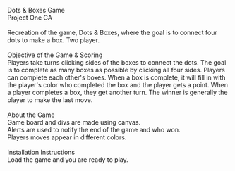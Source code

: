 Dots & Boxes Game <br>
Project One GA <br>
<br>
Recreation of the game, Dots & Boxes, where the goal is to connect four dots to make a box. Two player. <br>
<br>
Objective of the Game & Scoring <br>
Players take turns clicking sides of the boxes to connect the dots. The goal is to complete as many boxes as possible by clicking all four sides. Players can complete each other's boxes. When a box is complete, it will fill in with the player's color who completed the box and the player gets a point. When a player completes a box, they get another turn. The winner is generally the player to make the last move. <br>
<br>
About the Game <br>
Game board and divs are made using canvas. <br>
Alerts are used to notify the end of the game and who won. <br>
Players moves appear in different colors. <br>
<br>
Installation Instructions<br>
Load the game and you are ready to play. <br>